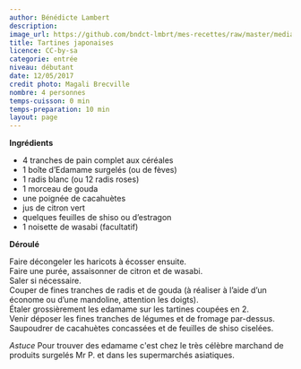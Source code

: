 ```yaml
---
author: Bénédicte Lambert
description: 
image_url: https://github.com/bndct-lmbrt/mes-recettes/raw/master/medias/tartine-japon.jpg
title: Tartines japonaises
licence: CC-by-sa
categorie: entrée
niveau: débutant
date: 12/05/2017
credit photo: Magali Brecville
nombre: 4 personnes
temps-cuisson: 0 min
temps-preparation: 10 min
layout: page
---
```



**Ingrédients**  

* 4 tranches de pain complet aux céréales
* 1 boîte d’Edamame surgelés (ou de fèves)
* 1 radis blanc (ou 12 radis roses)
* 1 morceau de gouda
* une poignée de cacahuètes
* jus de citron vert
* quelques feuilles de shiso ou d’estragon
* 1 noisette de wasabi (facultatif)

**Déroulé**  

Faire décongeler les haricots à écosser ensuite.  
Faire une purée, assaisonner de citron et de wasabi.  
Saler si nécessaire.  
Couper de fines tranches de radis et de gouda (à réaliser à l’aide d’un économe ou d’une mandoline, attention les doigts).  
Étaler grossièrement les edamame sur les tartines coupées en 2.  
Venir déposer les fines tranches de légumes et de fromage par-dessus.  
Saupoudrer de cacahuètes concassées et de feuilles de shiso ciselées.    

*Astuce* 
Pour trouver des edamame c'est chez le très célèbre marchand de produits surgelés Mr P. et dans les supermarchés asiatiques.